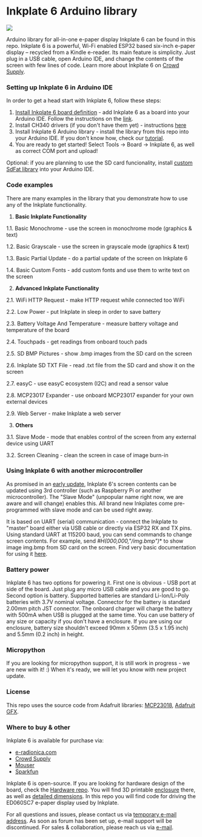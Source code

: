 
# Inkplate 6 Arduino library

![](https://www.crowdsupply.com/img/040a/inkplate-6-angle-01_png_project-main.jpg)

Arduino library for all-in-one e-paper display Inkplate 6 can be found in this repo. Inkplate 6 is a powerful, Wi-Fi enabled ESP32 based six-inch e-paper display – recycled from a Kindle e-reader. Its main feature is simplicity. Just plug in a USB cable, open Arduino IDE, and change the contents of the screen with few lines of code. Learn more about Inkplate 6 on [Crowd Supply](https://www.crowdsupply.com/e-radionica/inkplate-6). 

### Setting up Inkplate 6 in Arduino IDE
In order to get a head start with Inkplate 6, follow these steps:
1. [Install Inkplate 6 board definition](https://e-radionica.com/en/blog/add-inkplate-6-to-arduino-ide/) - add Inkplate 6 as a board into your Arduino IDE. Follow the instructions on the [link](https://e-radionica.com/en/blog/add-inkplate-6-to-arduino-ide/). 
2. Install CH340 drivers (if you don't have them yet) - instructions [here](https://e-radionica.com/en/blog/ch340-driver-installation-croduino-basic3-nova2/)
3. Install Inkplate 6 Arduino library - install the library from this repo into your Arduino IDE. If you don't know how, check our [tutorial](https://e-radionica.com/en/blog/arduino-library/#Kako%20instaliraty%20library?).
4. You are ready to get started! Select Tools -> Board -> Inkplate 6, as well as correct COM port and upload! 

Optional: if you are planning to use the SD card funcionality,  install [custom SdFat library](https://github.com/e-radionicacom/Inkplate-6-SDFat-Arduino-Library) into your Arduino IDE. 

### Code examples
There are many examples in the library that you demonstrate how to use any of the Inkplate functionality. 

1. **Basic Inkplate Functionality**

  1.1. Basic Monochrome - use the screen in monochrome mode (graphics & text)
  
  1.2. Basic Grayscale - use the screen in grayscale mode (graphics & text)
  
  1.3. Basic Partial Update - do a partial update of the screen on Inkplate 6
  
  1.4. Basic Custom Fonts - add custom fonts and use them to write text on the screen
  
2. **Advanced Inkplate Functionality**

  2.1. WiFi HTTP Request - make HTTP request while connected too WiFi
  
  2.2. Low Power - put Inkplate in sleep in order to save battery
  
  2.3. Battery Voltage And Temperature - measure battery voltage and temperature of the board
  
  2.4. Touchpads - get readings from onboard touch pads
  
  2.5. SD BMP Pictures - show .bmp images from the SD card on the screen
  
  2.6. Inkplate SD TXT File - read .txt file from the SD card and show it on the screen
  
  2.7. easyC - use easyC ecosystem (I2C) and read a sensor value

  2.8. MCP23017 Expander - use onboard MCP23017 expander for your own external devices

  2.9. Web Server - make Inkplate a web server

3. **Others**

  3.1. Slave Mode - mode that enables control of the screen from any external device using UART
  
  3.2. Screen Cleaning - clean the screen in case of image burn-in

### Using Inkplate 6 with another microcontroller
As promised in an [early update](https://www.crowdsupply.com/e-radionica/inkplate-6/updates/successfully-funded-also-third-party-master-controllers-and-partial-updates), Inkplate 6's screen contents can be updated using 3rd controller (such as Raspberry Pi or another microcontroller). The "Slave Mode" (unpopular name right now, we are aware and will change) enables this. All brand new Inkplates come pre-programmed with slave mode and can be used right away. 

It is based on UART (serial) communication - connect the Inkplate to "master" board either via USB cable or directly via ESP32 RX and TX pins. Using standard UART at 115200 baud, you can send commands to change screen contents. For example, send *#H(000,000,"/img.bmp")** to show image img.bmp from SD card on the screen. Find very basic documentation for using it [here](https://github.com/e-radionicacom/Inkplate-6-Arduino-library/blob/master/examples/4.%20Others/1-Inkplate_Slave_Mode/Inkplate_slave_mode_documentation.txt). 

### Battery power
Inkplate 6 has two options for powering it. First one is obvious - USB port at side of the board. Just plug any micro USB cable and you are good to go. Second option is battery. Supported batteries are standard Li-Ion/Li-Poly batteries with 3.7V nominal voltage. Connector for the battery is standard 2.00mm pitch JST connector. The onboard charger will charge the battery with 500mA when USB is plugged at the same time. You can use battery of any size or capacity if you don't have a enclosure. If you are using our enclosure, battery size shouldn't exceed 90mm x 50mm (3.5 x 1.95 inch) and 5.5mm (0.2 inch) in height.

### Micropython
If you are looking for micropython support, it is still work in progress - we are new with it! :) When it's ready, we will let you know with new project update. 

### License
This repo uses the source code from Adafruit libraries: [MCP23018](https://github.com/adafruit/Adafruit-MCP23017-Arduino-Library), [Adafruit GFX](https://github.com/adafruit/Adafruit-GFX-Library).

### Where to buy & other
Inkplate 6 is available for purchase via:
- [e-radionica.com](https://e-radionica.com/en/inkplate.html)
- [Crowd Supply](https://www.crowdsupply.com/e-radionica/inkplate-6)
- [Mouser](https://hr.mouser.com/Search/Refine?Keyword=inkplate)
- [Sparkfun](https://www.sparkfun.com/search/results?term=inkplate)

Inkplate 6 is open-source. If you are looking for hardware design of the board, check the [Hardware repo](https://github.com/e-radionicacom/Inkplate-6-hardware). You will find 3D printable [enclosure](https://github.com/e-radionicacom/Inkplate-6-hardware/tree/master/3D%20printable%20case) there, as well as [detailed dimensions](https://github.com/e-radionicacom/Inkplate-6-hardware/tree/master/Technical%20drawings). In this repo you will find code for driving the ED060SC7 e-paper display used by Inkplate.

For all questions and issues, please contact us via [temporary e-mail address](mailto:inkplate@e-radionica.com). As soon as forum has been set up, e-mail support will be discontinued. 
For sales & collaboration, please reach us via [e-mail](mailto:kontakt@e-radionica.com).
